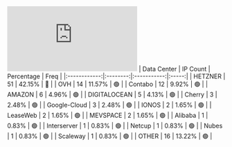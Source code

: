 ![Diagramm](https://github.com/obajay/StateSync-snapshots/blob/main/Projects/Kyve/1/README.md)
| Data Center | IP Count | Percentage | Freq |
|:------------:|:--------:|:-----------:|:-----:|
| HETZNER | 51 | 42.15% | 🔴 |
| OVH | 14 | 11.57% | 🟢 |
| Contabo | 12 | 9.92% | 🟢 |
| AMAZON | 6 | 4.96% | 🟢 |
| DIGITALOCEAN | 5 | 4.13% | 🟢 |
| Cherry | 3 | 2.48% | 🟢 |
| Google-Cloud | 3 | 2.48% | 🟢 |
| IONOS | 2 | 1.65% | 🟢 |
| LeaseWeb | 2 | 1.65% | 🟢 |
| MEVSPACE | 2 | 1.65% | 🟢 |
| Alibaba | 1 | 0.83% | 🟢 |
| Interserver | 1 | 0.83% | 🟢 |
| Netcup | 1 | 0.83% | 🟢 |
| Nubes | 1 | 0.83% | 🟢 |
| Scaleway | 1 | 0.83% | 🟢 |
| OTHER | 16 | 13.22% | 🟢 |